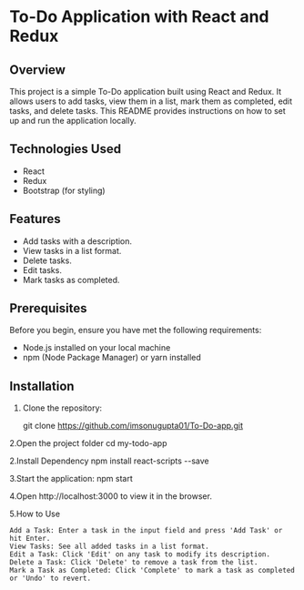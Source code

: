# To-Do Application with React and Redux

## Overview

This project is a simple To-Do application built using React and Redux. It allows users to add tasks, view them in a list, mark them as completed, edit tasks, and delete tasks. This README provides instructions on how to set up and run the application locally.

## Technologies Used

- React
- Redux
- Bootstrap (for styling)

## Features

- Add tasks with a description.
- View tasks in a list format.
- Delete tasks.
- Edit tasks.
- Mark tasks as completed.

## Prerequisites

Before you begin, ensure you have met the following requirements:

- Node.js installed on your local machine
- npm (Node Package Manager) or yarn installed

## Installation

1. Clone the repository:

   
   git clone https://github.com/imsonugupta01/To-Do-app.git
   
2.Open the project folder
   cd my-todo-app
   
2.Install Dependency 
   npm install react-scripts --save

3.Start the application:
    npm start


4.Open http://localhost:3000 to view it in the browser.

5.How to Use

    Add a Task: Enter a task in the input field and press 'Add Task' or hit Enter.
    View Tasks: See all added tasks in a list format.
    Edit a Task: Click 'Edit' on any task to modify its description.
    Delete a Task: Click 'Delete' to remove a task from the list.
    Mark a Task as Completed: Click 'Complete' to mark a task as completed or 'Undo' to revert.
